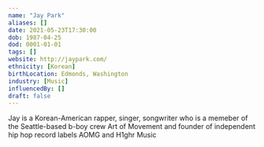 ```yaml
---
name: "Jay Park"
aliases: []
date: 2021-05-23T17:30:00
dob: 1987-04-25
dod: 0001-01-01
tags: []
website: http://jaypark.com/
ethnicity: [Korean]
birthLocation: Edmonds, Washington
industry: [Music]
influencedBy: []
draft: false
---
```


Jay is a Korean-American rapper, singer, songwriter who is a memeber of the Seattle-based b-boy crew Art of Movement and founder of independent hip hop record labels AOMG and H1ghr Music

